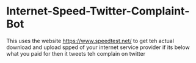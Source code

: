 # Internet-Speed-Twitter-Complaint-Bot
This uses the website https://www.speedtest.net/ to get teh actual download and upload
spped of your internet service provider
if its below what you paid for then it tweets teh complain
on twitter
